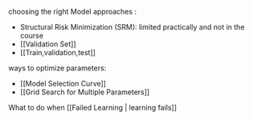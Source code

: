 choosing the right Model approaches :

- Structural Risk Minimization (SRM): limited practically and not in the course
- [[Validation Set]]
- [[Train,validation,test]]

ways to optimize parameters:
- [[Model Selection Curve]] 
- [[Grid Search for Multiple Parameters]]

What to do when [[Failed Learning | learning fails]]






